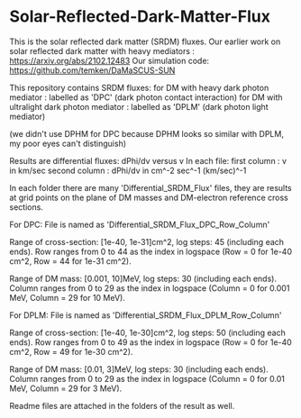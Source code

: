 # Solar-Reflected-Dark-Matter-Flux
This is the solar reflected dark matter (SRDM) fluxes.
Our earlier work on solar reflected dark matter with heavy mediators : https://arxiv.org/abs/2102.12483
Our simulation code: https://github.com/temken/DaMaSCUS-SUN

This repository contains SRDM fluxes:
for DM with heavy dark photon mediator      : labelled as 'DPC' (dark photon contact interaction)
for DM with ultralight dark photon mediator : labelled as 'DPLM' (dark photon light mediator)

(we didn't use DPHM for DPC because DPHM looks so similar with DPLM, my poor eyes can't distinguish)

Results are differential fluxes: dPhi/dv versus v
In each file:
first column  :  v        in  km/sec
second column :  dPhi/dv  in  cm^-2 sec^-1 (km/sec)^-1

In each folder there are many 'Differential_SRDM_Flux' files, they are results at grid points on the plane of DM masses and DM-electron reference cross sections.

For DPC:
File is named as 'Differential_SRDM_Flux_DPC_Row_Column'

Range of cross-section: [1e-40, 1e-31]cm^2, log steps: 45 (including each ends).
Row ranges from 0 to 44 as the index in logspace (Row = 0 for 1e-40 cm^2, Row = 44 for 1e-31 cm^2).

Range of DM mass: [0.001, 10]MeV, log steps: 30 (including each ends).
Column ranges from 0 to 29 as the index in logspace (Column = 0 for 0.001 MeV, Column = 29 for 10 MeV).

For DPLM:
File is named as 'Differential_SRDM_Flux_DPLM_Row_Column'

Range of cross-section: [1e-40, 1e-30]cm^2, log steps: 50 (including each ends).
Row ranges from 0 to 49 as the index in logspace (Row = 0 for 1e-40 cm^2, Row = 49 for 1e-30 cm^2).

Range of DM mass: [0.01, 3]MeV, log steps: 30 (including each ends).
Column ranges from 0 to 29 as the index in logspace (Column = 0 for 0.01 MeV, Column = 29 for 3 MeV).

Readme files are attached in the folders of the result as well.
